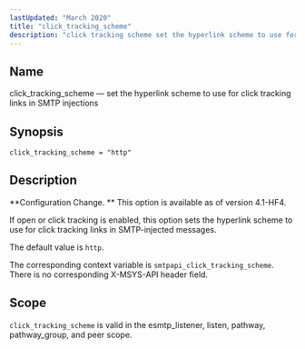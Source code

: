 ```yaml
---
lastUpdated: "March 2020"
title: "click_tracking_scheme"
description: "click tracking scheme set the hyperlink scheme to use for click tracking links in SMTP injections click tracking scheme http Configuration Change This option is available as of version 4 1 HF 4 If open or click tracking is enabled this option sets the hyperlink scheme to use for click..."
---
```


<a name="config.click_tracking_scheme"></a> 
## Name

click_tracking_scheme — set the hyperlink scheme to use for click tracking links in SMTP injections

## Synopsis

`click_tracking_scheme = "http"`

<a name="idp23800144"></a> 
## Description

**Configuration Change. ** This option is available as of version 4.1-HF4.

If open or click tracking is enabled, this option sets the hyperlink scheme to use for click tracking links in SMTP-injected messages.

The default value is `http`.

The corresponding context variable is `smtpapi_click_tracking_scheme`. There is no corresponding X-MSYS-API header field.

<a name="idp23805648"></a> 
## Scope

`click_tracking_scheme` is valid in the esmtp_listener, listen, pathway, pathway_group, and peer scope.